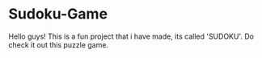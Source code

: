 # Sudoku-Game
Hello guys! This is a fun project that i have made, its called 'SUDOKU'. Do check it out this puzzle game. 
